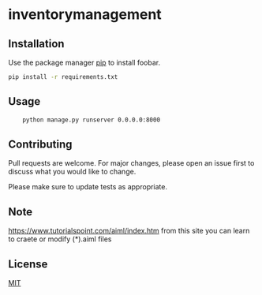 # inventorymanagement

## Installation

Use the package manager [pip](https://pip.pypa.io/en/stable/) to install foobar.

```bash
pip install -r requirements.txt 
```

## Usage

```bash
    python manage.py runserver 0.0.0.0:8000
```

## Contributing
Pull requests are welcome. For major changes, please open an issue first to discuss what you would like to change.

Please make sure to update tests as appropriate.
## Note
https://www.tutorialspoint.com/aiml/index.htm from this site you can learn to craete or modify (*).aiml files
## License
[MIT](https://choosealicense.com/licenses/mit/)
